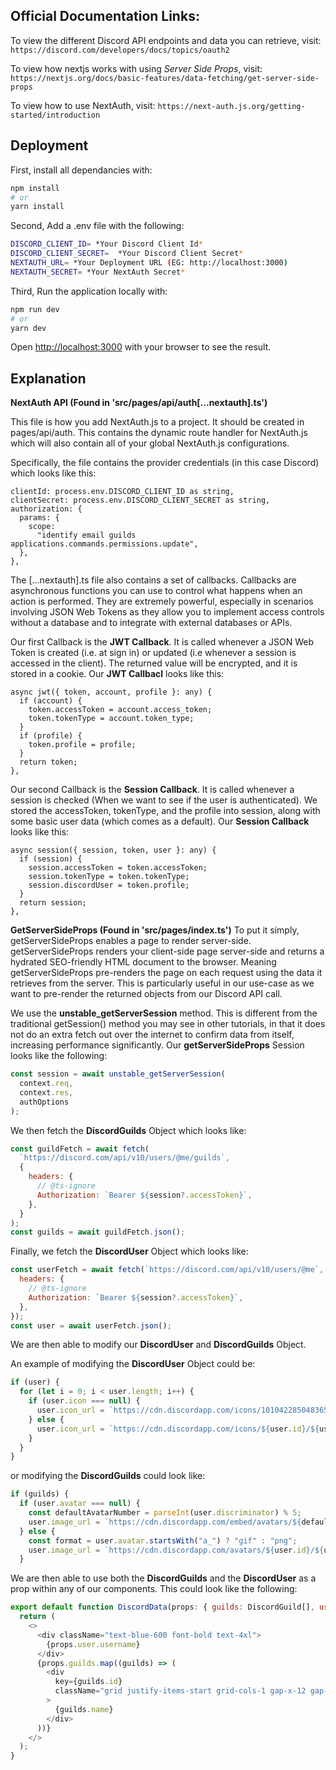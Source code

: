 ## Official Documentation Links:

To view the different Discord API endpoints and data you can retrieve, visit: 
```https://discord.com/developers/docs/topics/oauth2```

To view how nextjs works with using _Server Side Props_, visit:
```https://nextjs.org/docs/basic-features/data-fetching/get-server-side-props```

To view how to use NextAuth, visit:
```https://next-auth.js.org/getting-started/introduction```

## Deployment

First, install all dependancies with:

```bash
npm install 
# or
yarn install
```

Second, Add a .env file with the following:

```bash
DISCORD_CLIENT_ID= *Your Discord Client Id*
DISCORD_CLIENT_SECRET=  *Your Discord Client Secret*
NEXTAUTH_URL= *Your Deployment URL (EG: http://localhost:3000)
NEXTAUTH_SECRET= *Your NextAuth Secret*
```

Third, Run the application locally with:

```bash
npm run dev
# or 
yarn dev
```

Open [http://localhost:3000](http://localhost:3000) with your browser to see the result.

## Explanation

**NextAuth API (Found in 'src/pages/api/auth[...nextauth].ts')**

This file is how you add NextAuth.js to a project. It should be created in pages/api/auth. This contains the dynamic route handler for NextAuth.js which will also contain all of your global NextAuth.js configurations. 

Specifically, the file contains the provider credentials (in this case Discord) which looks like this:

```
clientId: process.env.DISCORD_CLIENT_ID as string,
clientSecret: process.env.DISCORD_CLIENT_SECRET as string,
authorization: {
  params: {
    scope:
      "identify email guilds applications.commands.permissions.update",
  },
},
``` 

The [...nextauth].ts file also contains a set of callbacks. Callbacks are asynchronous functions you can use to control what happens when an action is performed. They are extremely powerful, especially in scenarios involving JSON Web Tokens as they allow you to implement access controls without a database and to integrate with external databases or APIs. 

Our first Callback is the __JWT Callback__. It is called whenever a JSON Web Token is created (i.e. at sign in) or updated (i.e whenever a session is accessed in the client). The returned value will be encrypted, and it is stored in a cookie. Our __JWT Callbacl__ looks like this: 

```
async jwt({ token, account, profile }: any) {
  if (account) {
    token.accessToken = account.access_token;
    token.tokenType = account.token_type;
  }
  if (profile) {
    token.profile = profile;
  }
  return token;
},
```

Our second Callback is the __Session Callback__. It is called whenever a session is checked (When we want to see if the user is authenticated). We stored the accessToken, tokenType, and the profile into session, along with some basic user data (which comes as a default). Our __Session Callback__ looks like this: 

```
async session({ session, token, user }: any) {
  if (session) {
    session.accessToken = token.accessToken;
    session.tokenType = token.tokenType;
    session.discordUser = token.profile;
  }
  return session;
},
```



**GetServerSideProps (Found in 'src/pages/index.ts')**
To put it simply, getServerSideProps enables a page to render server-side. getServerSideProps renders your client-side page server-side and returns a hydrated SEO-friendly HTML document to the browser. Meaning getServerSideProps pre-renders the page on each request using the data it retrieves from the server. This is particularly useful in our use-case as we want to pre-render the returned objects from our Discord API call. 

We use the __unstable_getServerSession__ method. This is different from the traditional getSession() method you may see in other tutorials, in that it does not do an extra fetch out over the internet to confirm data from itself, increasing performance significantly. Our __getServerSideProps__ Session looks like the following: 

```js
const session = await unstable_getServerSession(
  context.req,
  context.res,
  authOptions
);
```

We then fetch the __DiscordGuilds__ Object which looks like:

```js
const guildFetch = await fetch(
  `https://discord.com/api/v10/users/@me/guilds`,
  {
    headers: {
      // @ts-ignore
      Authorization: `Bearer ${session?.accessToken}`,
    },
  }
);
const guilds = await guildFetch.json();
```

Finally, we fetch the __DiscordUser__ Object which looks like:

```js
const userFetch = await fetch(`https://discord.com/api/v10/users/@me`, {
  headers: {
    // @ts-ignore
    Authorization: `Bearer ${session?.accessToken}`,
  },
});
const user = await userFetch.json();
```

We are then able to modify our __DiscordUser__ and __DiscordGuilds__ Object. 

An example of modifying the __DiscordUser__ Object could be: 

```js
if (user) {
  for (let i = 0; i < user.length; i++) {
    if (user.icon === null) {
      user.icon_url = `https://cdn.discordapp.com/icons/1010422850483650570/7ce037d361cbacb995a9075c5cb28e58.png`;
    } else {
      user.icon_url = `https://cdn.discordapp.com/icons/${user.id}/${user.icon}.png`;
    }
  }
}
```

or modifying the __DiscordGuilds__ could look like: 

```js
if (guilds) {
  if (user.avatar === null) {
    const defaultAvatarNumber = parseInt(user.discriminator) % 5;
    user.image_url = `https://cdn.discordapp.com/embed/avatars/${defaultAvatarNumber}.png`;
  } else {
    const format = user.avatar.startsWith("a_") ? "gif" : "png";
    user.image_url = `https://cdn.discordapp.com/avatars/${user.id}/${user.avatar}.${format}`;
  }
```

We are then able to use both the __DiscordGuilds__ and the __DiscordUser__ as a prop within any of our components. This could look like the following: 
```js
export default function DiscordData(props: { guilds: DiscordGuild[], user: DiscordUser }) {
  return (
    <>
      <div className="text-blue-600 font-bold text-4xl">
        {props.user.username}
      </div>
      {props.guilds.map((guilds) => (
        <div
          key={guilds.id}
          className="grid justify-items-start grid-cols-1 gap-x-12 gap-y-8 sm:grid-cols-2 sm:gap-x-12 lg:grid-cols-3 xl:gap-x-20 my-10 lg:mx-40"
        >
          {guilds.name}
        </div>
      ))}
    </>
  );
}
```

